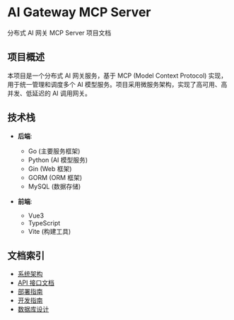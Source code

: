 # AI Gateway MCP Server

分布式 AI 网关 MCP Server 项目文档

## 项目概述

本项目是一个分布式 AI 网关服务，基于 MCP (Model Context Protocol) 实现，用于统一管理和调度多个 AI 模型服务。项目采用微服务架构，实现了高可用、高并发、低延迟的 AI 调用网关。

## 技术栈

- **后端**:
  - Go (主要服务框架)
  - Python (AI 模型服务)
  - Gin (Web 框架)
  - GORM (ORM 框架)
  - MySQL (数据存储)
  
- **前端**:
  - Vue3
  - TypeScript
  - Vite (构建工具)

## 文档索引

- [系统架构](./architecture.md)
- [API 接口文档](./api/README.md)
- [部署指南](./deployment.md)
- [开发指南](./development.md)
- [数据库设计](./database.md)
